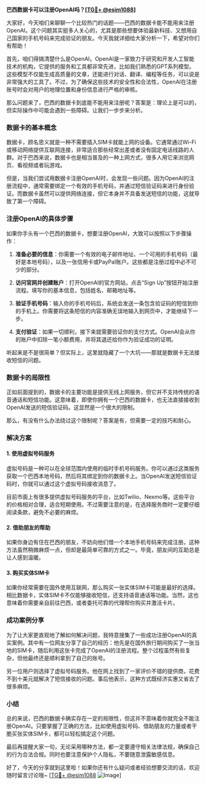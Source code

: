 **巴西数据卡可以注册OpenAI吗？[[TG💪+ @esim1088](https://t.me/s/esim1088)]**

大家好，今天咱们来聊聊一个比较热门的话题——巴西的数据卡能不能用来注册OpenAI。这个问题其实挺多人关心的，尤其是那些想要体验最新科技、又想用自己国家的手机号码来完成验证的朋友。今天我就详细给大家分析一下，希望对你们有帮助！

首先，咱们得搞清楚什么是OpenAI。OpenAI是一家致力于研究和开发人工智能技术的机构，它提供的服务和工具都非常先进，比如我们熟悉的GPT系列模型。这些模型不仅能生成高质量的文章，还能进行对话、翻译、编程等任务，可以说是非常强大的工具了。不过，为了确保这些技术的安全性和合法性，OpenAI在注册账号时会对用户的地理位置和身份信息进行严格的审核。

那么问题来了，巴西的数据卡到底能不能用来注册呢？答案是：理论上是可以的，但实际操作中可能会遇到一些障碍。让我们一步步来分析。

### 数据卡的基本概念

数据卡，顾名思义就是一种不需要插入SIM卡就能上网的设备。它通常通过Wi-Fi或移动网络提供互联网连接，非常适合那些经常出差或者没有固定电话线路的人群。对于巴西来说，数据卡也是相当普及的一种上网方式，很多人用它来浏览网页、看视频或者玩游戏。

但是，当我们尝试用数据卡注册OpenAI时，会发现一些问题。因为OpenAI的注册流程中，通常需要绑定一个有效的手机号码，并通过短信验证码来进行身份验证。而数据卡虽然可以提供网络连接，但它本身并不具备发送短信的功能，这就导致了第一个障碍。

### 注册OpenAI的具体步骤

如果你手头有一个巴西的数据卡，想要注册OpenAI，大致可以按照以下步骤操作：

1. **准备必要的信息**：你需要一个有效的电子邮件地址、一个可用的手机号码（最好是本地号码），以及一张信用卡或PayPal账户。这些都是注册过程中必不可少的部分。
   
2. **访问官网并创建账户**：打开OpenAI的官方网站，点击“Sign Up”按钮开始注册流程。填写你的基本信息，包括姓名、邮箱地址等。

3. **验证手机号码**：输入你的手机号码后，系统会发送一条包含验证码的短信到你的手机上。你需要将这条短信的内容准确无误地输入到网页中，才能继续下一步。

4. **支付验证**：如果一切顺利，接下来就需要验证你的支付方式。OpenAI会从你的账户中扣除一笔小额费用，并将其退还给你作为验证成功的证明。

听起来是不是很简单？但实际上，这里就隐藏了一个大坑——那就是数据卡无法接收短信的问题。

### 数据卡的局限性

正如前面提到的，数据卡的主要功能是提供无线上网服务，但它并不支持传统的语音通话和短信功能。这意味着，即使你拥有一个巴西的数据卡，也无法直接接收到OpenAI发送的短信验证码。这显然是一个很大的限制。

那么，有没有什么办法绕过这个限制呢？答案是有，但需要一定的技巧和耐心。

### 解决方案

#### 1. 使用虚拟号码服务
虚拟号码是一种可以在全球范围内使用的临时手机号码服务。你可以通过这类服务获取一个巴西本地号码，然后将其绑定到你的数据卡上。当OpenAI发送短信验证码时，你就可以通过这个虚拟号码接收消息了。

目前市面上有很多提供虚拟号码服务的平台，比如Twilio、Nexmo等。这些平台的价格相对合理，适合短期使用。不过需要注意的是，在选择服务商时一定要仔细阅读条款，避免不必要的麻烦。

#### 2. 借助朋友的帮助
如果你身边有住在巴西的朋友，不妨向他们借一个本地手机号码来完成注册。这种方法虽然稍微麻烦一点，但却是最简单可靠的方式之一。毕竟，朋友间的互助总是让人感到温暖。

#### 3. 购买实体SIM卡
如果你经常需要在国外使用互联网，那么购买一张实体SIM卡可能是最好的选择。相比数据卡，实体SIM卡不仅能够接收短信，还支持语音通话等功能。当然，这也意味着你需要亲自前往巴西，或者委托可靠的代理帮你购买并激活卡片。

### 成功案例分享

为了让大家更直观地了解如何解决问题，我特意搜集了一些成功注册OpenAI的真实案例。其中有一位网友分享了自己的经历：他先是在国外旅行期间购买了一张当地的SIM卡，随后利用这张卡完成了OpenAI的注册流程。整个过程虽然有些复杂，但他最终还是顺利拿到了自己的账号。

另一位用户则选择了虚拟号码服务。他在网上找到了一家评价不错的提供商，花费不到十美元就解决了短信接收的问题。事后他表示，这种方式既经济实惠又省去了很多麻烦。

### 小结

总的来说，巴西的数据卡确实存在一定的局限性，但这并不意味着你就完全不能注册OpenAI。只要掌握了正确的方法，比如使用虚拟号码、借助朋友的力量或者干脆买张实体SIM卡，都可以轻松搞定这个问题。

最后再提醒大家一句，无论采用哪种方法，都一定要遵守相关法律法规，确保自己的行为合法合规。同时也要注意保护个人隐私，不要随意泄露敏感信息。

好了，今天的分享就到这里啦！如果你还有什么疑问或者经验想要交流的话，欢迎随时留言讨论哦~ [[TG💪+ @esim1088](https://t.me/s/esim1088) ![Image](https://i.postimg.cc/4NQfJmqS/Snipaste-2025-05-13-00-14-12.png)]